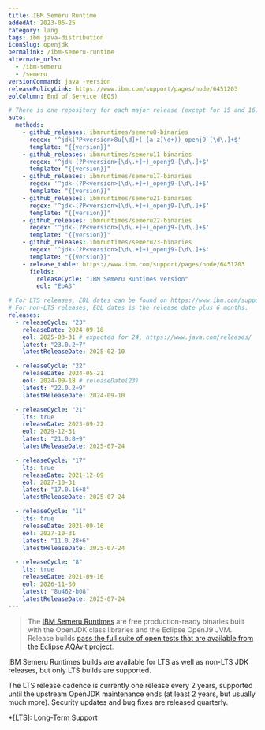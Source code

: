 ```yaml
---
title: IBM Semeru Runtime
addedAt: 2023-06-25
category: lang
tags: ibm java-distribution
iconSlug: openjdk
permalink: /ibm-semeru-runtime
alternate_urls:
  - /ibm-semeru
  - /semeru
versionCommand: java -version
releasePolicyLink: https://www.ibm.com/support/pages/node/6451203
eolColumn: End of Service (EOS)

# There is one repository for each major release (except for 15 and 16).
auto:
  methods:
    - github_releases: ibmruntimes/semeru8-binaries
      regex: '^jdk(?P<version>8u[\d]+(-[a-z]\d+))_openj9-[\d\.]+$'
      template: "{{version}}"
    - github_releases: ibmruntimes/semeru11-binaries
      regex: '^jdk-(?P<version>[\d\.+]+)_openj9-[\d\.]+$'
      template: "{{version}}"
    - github_releases: ibmruntimes/semeru17-binaries
      regex: '^jdk-(?P<version>[\d\.+]+)_openj9-[\d\.]+$'
      template: "{{version}}"
    - github_releases: ibmruntimes/semeru21-binaries
      regex: '^jdk-(?P<version>[\d\.+]+)_openj9-[\d\.]+$'
      template: "{{version}}"
    - github_releases: ibmruntimes/semeru22-binaries
      regex: '^jdk-(?P<version>[\d\.+]+)_openj9-[\d\.]+$'
      template: "{{version}}"
    - github_releases: ibmruntimes/semeru23-binaries
      regex: '^jdk-(?P<version>[\d\.+]+)_openj9-[\d\.]+$'
      template: "{{version}}"
    - release_table: https://www.ibm.com/support/pages/node/6451203
      fields:
        releaseCycle: "IBM Semeru Runtimes version"
        eol: "EoA3"

# For LTS releases, EOL dates can be found on https://www.ibm.com/support/pages/node/6451203.
# For non-LTS releases, EOL dates is the release date plus 6 months.
releases:
  - releaseCycle: "23"
    releaseDate: 2024-09-18
    eol: 2025-03-31 # expected for 24, https://www.java.com/releases/
    latest: "23.0.2+7"
    latestReleaseDate: 2025-02-10

  - releaseCycle: "22"
    releaseDate: 2024-05-21
    eol: 2024-09-18 # releaseDate(23)
    latest: "22.0.2+9"
    latestReleaseDate: 2024-09-10

  - releaseCycle: "21"
    lts: true
    releaseDate: 2023-09-22
    eol: 2029-12-31
    latest: "21.0.8+9"
    latestReleaseDate: 2025-07-24

  - releaseCycle: "17"
    lts: true
    releaseDate: 2021-12-09
    eol: 2027-10-31
    latest: "17.0.16+8"
    latestReleaseDate: 2025-07-24

  - releaseCycle: "11"
    lts: true
    releaseDate: 2021-09-16
    eol: 2027-10-31
    latest: "11.0.28+6"
    latestReleaseDate: 2025-07-24

  - releaseCycle: "8"
    lts: true
    releaseDate: 2021-09-16
    eol: 2026-11-30
    latest: "8u462-b08"
    latestReleaseDate: 2025-07-24
---
```


> The [IBM Semeru Runtimes](https://developer.ibm.com/languages/java/semeru-runtimes/) are free
> production-ready binaries built with the OpenJDK class libraries and the Eclipse OpenJ9 JVM.
> Release builds [pass the full suite of open tests that are available from the Eclipse AQAvit
> project](https://developer.ibm.com/blogs/semeru-runtime-quality-you-can-depend-on/).

IBM Semeru Runtimes builds are available for LTS as well as non-LTS JDK releases, but only LTS
builds are supported.

The LTS release cadence is currently one release every 2 years, supported until the upstream OpenJDK
maintenance ends (at least 2 years, but usually much more). Security updates and bug fixes are
released quarterly.

*[LTS]: Long-Term Support
